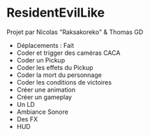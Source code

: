 # ResidentEvilLike
Projet par Nicolas "Raksakoreko" & Thomas GD

- Déplacements : Fait
- Coder et trigger des caméras CACA
- Coder un Pickup
- Coder les effets du Pickup
- Coder la mort du personnage
- Coder les conditions de victoires
- Créer une animation
- Créer un gameplay
- Un LD
- Ambiance Sonore
- Des FX
- HUD
